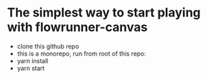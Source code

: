 # The simplest way to start playing with flowrunner-canvas

- clone this github repo
- this is a monorepo, run from root of this repo:
- yarn install
- yarn start 